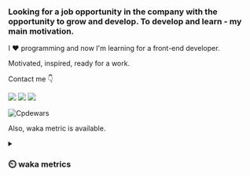 ### Looking for a job opportunity in the company with the opportunity to grow and develop. To develop and learn - my main motivation.

I :heart: programming and now I'm learning for a front-end developer.

Motivated, inspired, ready for a work.

Contact me :point_down:

<a href="https://vk.com/pppershin"><img src="https://img.shields.io/badge/VK--red?style=social&logo=vk"></a>
<a href="https://t.me/pppershin"><img src="https://img.shields.io/badge/telegram--red?style=social&logo=telegram"></a>
<a href="mailto:pershin.daniil.e@gmail.com"><img src="https://img.shields.io/badge/Gmail--red?style=social&logo=gmail"></a>
<!-- <a href=""><img src="https://img.shields.io/badge/blog--red?style=social"></a>
</p> -->

![Cpdewars](https://www.codewars.com/users/DANPER/badges/small)

Also, waka metric is available.

<details><summary><h3> ⏲️ waka metrics </h3></summary>
<p>

  <!--START_SECTION:waka-->
![Code Time](http://img.shields.io/badge/Code%20Time-15%20hrs%2037%20mins-blue)

![Profile Views](http://img.shields.io/badge/Profile%20Views-84-blue)

**🐱 My GitHub Data** 

> 🏆 232 Contributions in the Year 2022
 > 
> 📦 3.2 kB Used in GitHub's Storage 
 > 
> 🚫 Not Opted to Hire
 > 
> 📜 8 Public Repositories 
 > 
> 🔑 5 Private Repositories  
 > 
**I'm an Early 🐤** 

```text
🌞 Morning    11 commits     █░░░░░░░░░░░░░░░░░░░░░░░░   4.3% 
🌆 Daytime    121 commits    ███████████░░░░░░░░░░░░░░   47.27% 
🌃 Evening    81 commits     ████████░░░░░░░░░░░░░░░░░   31.64% 
🌙 Night      43 commits     ████░░░░░░░░░░░░░░░░░░░░░   16.8%

```
📅 **I'm Most Productive on Sunday** 

```text
Monday       34 commits     ███░░░░░░░░░░░░░░░░░░░░░░   13.28% 
Tuesday      31 commits     ███░░░░░░░░░░░░░░░░░░░░░░   12.11% 
Wednesday    41 commits     ████░░░░░░░░░░░░░░░░░░░░░   16.02% 
Thursday     48 commits     ████░░░░░░░░░░░░░░░░░░░░░   18.75% 
Friday       34 commits     ███░░░░░░░░░░░░░░░░░░░░░░   13.28% 
Saturday     18 commits     █░░░░░░░░░░░░░░░░░░░░░░░░   7.03% 
Sunday       50 commits     █████░░░░░░░░░░░░░░░░░░░░   19.53%

```


📊 **This Week I Spent My Time On** 

```text
⌚︎ Time Zone: Europe/Moscow

💬 Programming Languages: 
Lua                      1 hr                ███████████░░░░░░░░░░░░░░   46.12% 
JavaScript               37 mins             ███████░░░░░░░░░░░░░░░░░░   28.15% 
Text                     15 mins             ███░░░░░░░░░░░░░░░░░░░░░░   11.89% 
Markdown                 5 mins              █░░░░░░░░░░░░░░░░░░░░░░░░   4.39% 
Python                   4 mins              █░░░░░░░░░░░░░░░░░░░░░░░░   3.61%

🔥 Editors: 
Neovim                   1 hr 51 mins        █████████████████████░░░░   84.88% 
VS Code                  19 mins             ███░░░░░░░░░░░░░░░░░░░░░░   15.12%

🐱‍💻 Projects: 
.dotfiles                1 hr 4 mins         ████████████░░░░░░░░░░░░░   48.79% 
Unknown Project          22 mins             ████░░░░░░░░░░░░░░░░░░░░░   17.18% 
frontend-project-lvl2    20 mins             ███░░░░░░░░░░░░░░░░░░░░░░   15.29% 
js-practice              19 mins             ███░░░░░░░░░░░░░░░░░░░░░░   15.12% 
PY4E                     4 mins              █░░░░░░░░░░░░░░░░░░░░░░░░   3.61%

💻 Operating System: 
Linux                    2 hrs 11 mins       █████████████████████████   100.0%

```

**I Mostly Code in JavaScript** 

```text
JavaScript               4 repos             ███████████░░░░░░░░░░░░░░   44.44% 
HTML                     2 repos             █████░░░░░░░░░░░░░░░░░░░░   22.22% 
Lua                      1 repo              ██░░░░░░░░░░░░░░░░░░░░░░░   11.11% 
Racket                   1 repo              ██░░░░░░░░░░░░░░░░░░░░░░░   11.11% 
Python                   1 repo              ██░░░░░░░░░░░░░░░░░░░░░░░   11.11%

```


**Timeline**

![Chart not found](https://raw.githubusercontent.com/pppershin/pppershin/main/charts/bar_graph.png) 


 Last Updated on 29/08/2022 01:00:27 UTC
<!--END_SECTION:waka-->

</p>
</details>
